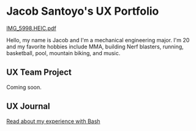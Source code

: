 # Jacob Santoyo's UX Portfolio

[IMG_5998.HEIC.pdf](https://github.com/UsabilityEngineering/ux-portfolio-JacobyJohnson34/files/12414755/IMG_5998.HEIC.pdf)

Hello, my name is Jacob and I'm a mechanical engineering major. I'm 20 and my favorite hobbies include MMA, building Nerf blasters, running, basketball, pool, mountain biking, and music.

## UX Team Project

Coming soon.

## UX Journal

[Read about my experience with Bash](j01/)
